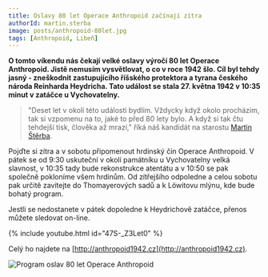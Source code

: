 ```yaml
---
title: Oslavy 80 let Operace Anthropoid začínají zítra
authorId: martin.sterba
image: posts/anthropoid-80let.jpg
tags: [Anthropoid, Libeň]
---
```


**O tomto víkendu nás čekají velké oslavy výročí 80 let Operace Anthropoid. Jistě nemusím vysvětlovat, o co v roce 1942 šlo. Cíl byl tehdy jasný - zneškodnit zastupujícího říšského protektora a tyrana českého národa Reinharda Heydricha. Tato událost se stala 27. května 1942 v 10:35 minut v zatáčce u Vychovatelny.**

>"Deset let v okolí této události bydlím. Vždycky když okolo procházím, tak si vzpomenu na to, jaké to před 80 lety bylo. A když si tak čtu tehdejší tisk, člověka až mrazí," říká náš kandidát na starostu [Martin Štěrba](http://praha8.pirati.cz/lide/martin-sterba.html).

Pojďte si zítra a v sobotu připomenout hrdinský čin Operace Anthropoid. V pátek se od 9:30 uskuteční v okolí památníku u Vychovatelny velká slavnost, v 10:35 tady bude rekonstrukce atentátu a v 10:50 se pak společně pokloníme všem hrdinům. 
Od zítřejšího odpoledne a celou sobotu pak určitě zavítejte do Thomayerových sadů a k Löwitovu mlýnu, kde bude bohatý program. 

Jestli se nedostanete v pátek dopoledne k Heydrichově zatáčce, přenos můžete sledovat on-line. 

{% include youtube.html id="47S-_Z3Let0" %}

Celý ho najdete na [http://anthropoid1942.cz](http://anthropoid1942.cz).

![Program oslav 80 let Operace Anthropoid](https://www.praha8.cz/image/ycQ/program-80-let-anthropoid-1.jpg)
